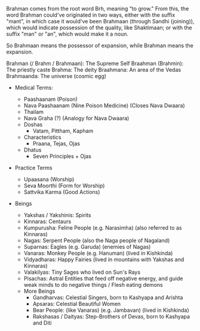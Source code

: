 Brahman comes from the root word Brh, meaning "to grow." From this, the word Brahman could've originated in two ways, either with the suffix "mant", in which case it would've been Brahmaan (through Sandhi (joining)), which would indicate possession of the quality, like Shaktimaan; or with the suffix "man" or "an", which would make it a noun.

So Brahmaan means the possessor of expansion, while Brahman means the expansion.


Brahman (/ Brahm / Brahmaan): The Supreme Self
Braahman (Brahmin): The priestly caste
Brahma: The deity
Braahmana: An area of the Vedas
Brahmaanda: The universe (cosmic egg)


- Medical Terms:
	- Paashaanam (Poison)
	- Nava Paashaanam (Nine Poison Medicine) (Closes Nava Dwaara)
	- Thailam
	- Nava Graha (?) (Analogy for Nava Dwaara)
	- Doshas
		- Vatam, Pittham, Kapham
	- Characteristics
		- Praana, Tejas, Ojas
	- Dhatus
		- Seven Principles + Ojas

- Practice Terms
	- Upaasana (Worship)
	- Seva Moorthi (Form for Worship)
	- Sattvika Karma (Good Actions)

- Beings
	- Yakshas / Yakshinis: Spirits
	- Kinnaras: Centaurs
	- Kumpurusha: Feline People (e.g. Narasimha) (also referred to as Kinnaras)
	- Nagas: Serpent People (also the Naga people of Nagaland)
	- Suparnas: Eagles (e.g. Garuda) (enemies of Nagas)
	- Vanaras: Monkey People (e.g. Hanuman) (lived in Kishkinda)
	- Vidyadharas: Happy Fairies (lived in mountains with Yakshas and Kinnaras)
	- Valakilyas: Tiny Sages who lived on Sun's Rays
	- Pisachas: Astral Entities that feed off negative energy, and guide weak minds to do negative things / Flesh eating demons	
	- More Beings
		- Gandharvas: Celestial Singers, born to Kashyapa and Arishta
		- Apsaras: Celestial Beautiful Women
		- Bear People: (like Vanaras) (e.g. Jambavan) (lived in Kishkinda)
		- Rakshasas / Daityas: Step-Brothers of Devas, born to Kashyapa and Diti